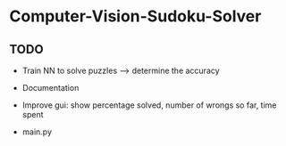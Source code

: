 # Computer-Vision-Sudoku-Solver

## TODO

- Train NN to solve puzzles --> determine the accuracy

- Documentation

- Improve gui: show percentage solved, number of wrongs so far, time spent

- main.py
